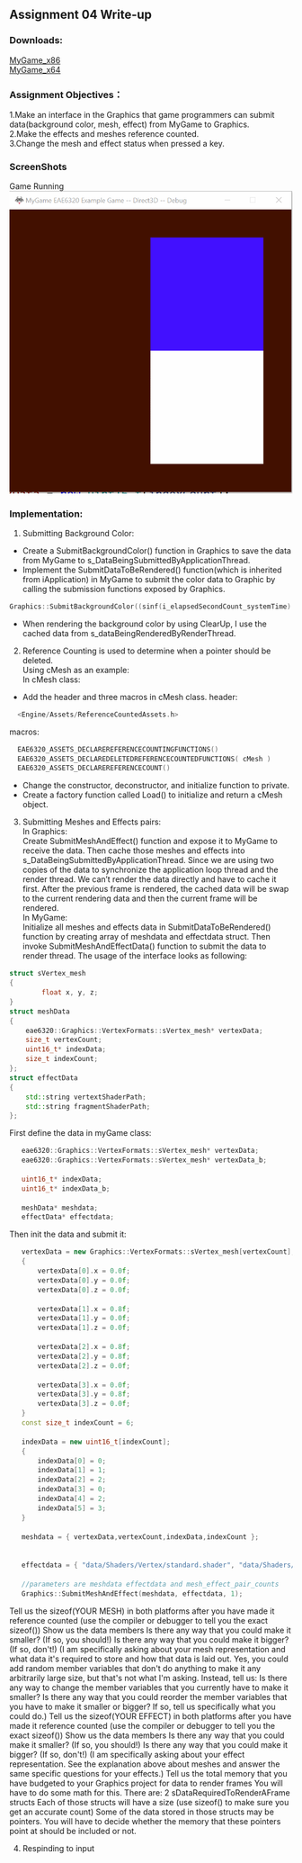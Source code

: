 
## Assignment 04 Write-up

### Downloads: 
[MyGame_x86](https://github.com/XingnanChen/Engineer2/blob/master/Assignment04/MyGame_x86.zip?raw=true)  
[MyGame_x64](https://github.com/XingnanChen/Engineer2/blob/master/Assignment04/MyGame_x64.zip?raw=true)


### Assignment Objectives：
1.Make an interface in the Graphics that game programmers can submit data(background color, mesh, effect) from MyGame to Graphics.  
2.Make the effects and meshes reference counted.  
3.Change the mesh and effect status when pressed a key.  


### ScreenShots
Game Running  
![Image](Assignment04/gameRunning.gif)  
 
### Implementation:
1. Submitting Background Color:  
- Create a SubmitBackgroundColor() function in Graphics to save the data from MyGame to s_DataBeingSubmittedByApplicationThread.   
- Implement the SubmitDataToBeRendered() function(which is inherited from iApplication) in MyGame to submit the color data to Graphic by calling the submission functions exposed by Graphics. 

```cpp
Graphics::SubmitBackgroundColor((sinf(i_elapsedSecondCount_systemTime) + 1) / 2,(1 + cosf(i_elapsedSecondCount_systemTime)) / 2,0.f, 1);  
```  

- When rendering the background color by using ClearUp, I use the cached data from s_dataBeingRenderedByRenderThread.   

2. Reference Counting is used to determine when a pointer should be deleted.  
Using cMesh as an example:   
In cMesh class:   
- Add the header and three macros in cMesh class. 
header:  
```cpp
  <Engine/Assets/ReferenceCountedAssets.h>  
```
macros:  
```cpp
  EAE6320_ASSETS_DECLAREREFERENCECOUNTINGFUNCTIONS()  
  EAE6320_ASSETS_DECLAREDELETEDREFERENCECOUNTEDFUNCTIONS( cMesh )  
  EAE6320_ASSETS_DECLAREREFERENCECOUNT()  
```
- Change the constructor, deconstructor, and initialize function to private. 
- Create a factory function called Load() to initialize and return a cMesh object.    

3. Submitting Meshes and Effects pairs:  
In Graphics:  
Create SubmitMeshAndEffect() function and expose it to MyGame to receive the data. Then cache those meshes and effects into s_DataBeingSubmittedByApplicationThread. Since we are using two copies of the data to synchronize the application loop thread and the render thread. We can’t render the data directly and have to cache it first. After the previous frame is rendered, the cached data will be swap to the current rendering data and then the current frame will be rendered.  
In MyGame:  
Initialize all meshes and effects data in SubmitDataToBeRendered() function by creating array of meshdata and effectdata struct. Then invoke SubmitMeshAndEffectData() function to submit the data to render thread. 
The usage of the interface looks as following:
```cpp
struct sVertex_mesh  
{  
		float x, y, z;  
} 
struct meshData
{
	eae6320::Graphics::VertexFormats::sVertex_mesh* vertexData;
	size_t vertexCount;
	uint16_t* indexData;
	size_t indexCount;
}; 
struct effectData
{
	std::string vertextShaderPath;
	std::string fragmentShaderPath;
};
```
First define the data in myGame class:
 ```cpp
	eae6320::Graphics::VertexFormats::sVertex_mesh* vertexData;
	eae6320::Graphics::VertexFormats::sVertex_mesh* vertexData_b;

	uint16_t* indexData;
	uint16_t* indexData_b;

	meshData* meshdata;
	effectData* effectdata;
```
Then init the data and submit it:

 ```cpp
	vertexData = new Graphics::VertexFormats::sVertex_mesh[vertexCount];
	{
		vertexData[0].x = 0.0f;
		vertexData[0].y = 0.0f;
		vertexData[0].z = 0.0f;

		vertexData[1].x = 0.8f;
		vertexData[1].y = 0.0f;
		vertexData[1].z = 0.0f;

		vertexData[2].x = 0.8f;
		vertexData[2].y = 0.8f;
		vertexData[2].z = 0.0f;

		vertexData[3].x = 0.0f;
		vertexData[3].y = 0.8f;
		vertexData[3].z = 0.0f;
	}
	const size_t indexCount = 6;

	indexData = new uint16_t[indexCount];
	{
		indexData[0] = 0;
		indexData[1] = 1;
		indexData[2] = 2;
		indexData[3] = 0;
		indexData[4] = 2;
		indexData[5] = 3;
	}

	meshdata = { vertexData,vertexCount,indexData,indexCount };


	effectdata = { "data/Shaders/Vertex/standard.shader", "data/Shaders/Fragment/myShader.shader" };

	//parameters are meshdata effectdata and mesh_effect_pair_counts
	Graphics::SubmitMeshAndEffect(meshdata, effectdata, 1);
```  
 
 	
Tell us the sizeof(YOUR MESH) in both platforms after you have made it reference counted (use the compiler or debugger to tell you the exact sizeof())
Show us the data members
Is there any way that you could make it smaller? (If so, you should!)
Is there any way that you could make it bigger? (If so, don't!)
(I am specifically asking about your mesh representation and what data it's required to store and how that data is laid out. Yes, you could add random member variables that don't do anything to make it any arbitrarily large size, but that's not what I'm asking. Instead, tell us: Is there any way to change the member variables that you currently have to make it smaller? Is there any way that you could reorder the member variables that you have to make it smaller or bigger? If so, tell us specifically what you could do.)
Tell us the sizeof(YOUR EFFECT) in both platforms after you have made it reference counted (use the compiler or debugger to tell you the exact sizeof())
Show us the data members
Is there any way that you could make it smaller? (If so, you should!)
Is there any way that you could make it bigger? (If so, don't!)
(I am specifically asking about your effect representation. See the explanation above about meshes and answer the same specific questions for your effects.)
Tell us the total memory that you have budgeted to your Graphics project for data to render frames
You will have to do some math for this. There are:
2 sDataRequiredToRenderAFrame structs
Each of those structs will have a size (use sizeof() to make sure you get an accurate count)
Some of the data stored in those structs may be pointers. You will have to decide whether the memory that these pointers point at should be included or not.
 
 
4. Respinding to input

